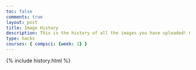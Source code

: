 ```yaml
---
toc: false
comments: true
layout: post
title: Image History
description: This is the history of all the images you have uploaded! Come back here if you ever lose an image.
type: hacks
courses: { compsci: {week: 1} }
---
```


{% include history.html %}